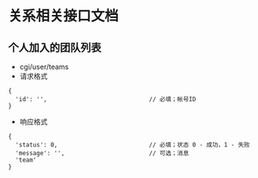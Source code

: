 # 关系相关接口文档

## 个人加入的团队列表
* cgi/user/teams
* 请求格式
```
{
  'id': '',                             // 必填；帐号ID
}
```
* 响应格式
```
{
  'status': 0,                          // 必填；状态 0 - 成功，1 - 失败
  'message': '',                        // 可选；消息
  'team'
}
```

